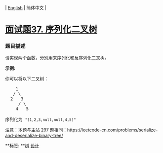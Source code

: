 | [English](README_EN.md) | 简体中文 |

# [面试题37. 序列化二叉树](https://leetcode-cn.com/problems/xu-lie-hua-er-cha-shu-lcof)
 ### 题目描述
<p>请实现两个函数，分别用来序列化和反序列化二叉树。</p>

<p><strong>示例:&nbsp;</strong></p>

<pre>你可以将以下二叉树：

    1
   / \
  2   3
     / \
    4   5

序列化为 <code>&quot;[1,2,3,null,null,4,5]&quot;</code></pre>

<p>注意：本题与主站 297 题相同：<a href="https://leetcode-cn.com/problems/serialize-and-deserialize-binary-tree/">https://leetcode-cn.com/problems/serialize-and-deserialize-binary-tree/</a></p>

**标签:	**[树](https://leetcode-cn.com/tag/tree) [设计](https://leetcode-cn.com/tag/design) 